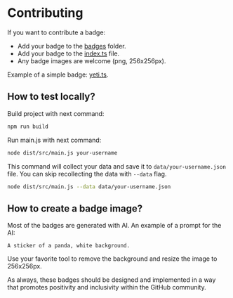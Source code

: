 # Contributing

If you want to contribute a badge:

- Add your badge to the [badges](./badges) folder.
- Add your badge to the [index.ts](./badges/index.ts) file.
- Any badge images are welcome (png, 256x256px).

Example of a simple badge: [yeti.ts](./badges/yeti/yeti.ts).

## How to test locally?

Build project with next command:

```sh
npm run build
```

Run main.js with next command:

```sh
node dist/src/main.js your-username
```

This command will collect your data and save it to `data/your-username.json` file.
You can skip recollecting the data with `--data` flag.

```sh
node dist/src/main.js --data data/your-username.json
```

## How to create a badge image?

Most of the badges are generated with AI. An example of a prompt for the AI:

```
A sticker of a panda, white background.
```

Use your favorite tool to remove the background and resize the image to 256x256px.

As always, these badges should be designed and implemented in a way that promotes positivity and inclusivity within the
GitHub community.

